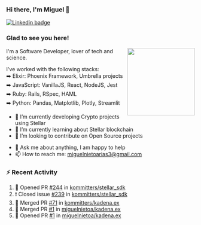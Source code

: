 ### Hi there, I'm Miguel 👋

<a href="https://linkedin.com/in/miguelnietoa/" target="_blank" rel="noopener noreferrer">
  <img src="https://img.shields.io/badge/-LinkedIn-0e76a8?style=flat-square&logo=Linkedin&logoColor=white" alt="Linkedin badge">
</a>
<!-- [![Website Badge](https://img.shields.io/badge/Website-3b5998?style=flat-square&logo=google-chrome&logoColor=white)](#notavailablenow#) 

<img src="https://i.imgur.com/tbrLrt5.gif" width=400 alt="Coding GIF" align="right"/>
-->


### Glad to see you here!
<a href="https://github.com/miguelnietoa"><img src="https://github-readme-stats.vercel.app/api?username=miguelnietoa&show_icons=true&hide_border=true&count_private=true&include_all_commits=true&theme=tokyonight" height="180em" align="right"/></a>
I'm a Software Developer, lover of tech and science. 

I've worked with the following stacks:\
➡️ Elixir: Phoenix Framework, Umbrella projects\
➡️ JavaScript: VanillaJS, React, NodeJS, Jest\
➡️ Ruby: Rails, RSpec, HAML\
➡️ Python: Pandas, Matplotlib, Plotly, Streamlit

- 🔭 I’m currently developing Crypto projects using Stellar
- 🌱 I’m currently learning about Stellar blockchain
- 👯 I’m looking to contribute on Open Source projects
<!-- 
- 😄 I just finished a Machine Learning course! 
- 🤔 I’m looking for help with ...
-->
- 💬 Ask me about anything, I am happy to help
- 📫 How to reach me: miguelnietoarias3@gmail.com

### ⚡ Recent Activity

<!--START_SECTION:activity-->
1. 💪 Opened PR [#244](https://github.com/kommitters/stellar_sdk/pull/244) in [kommitters/stellar_sdk](https://github.com/kommitters/stellar_sdk)
2. ❗️ Closed issue [#239](https://github.com/kommitters/stellar_sdk/issues/239) in [kommitters/stellar_sdk](https://github.com/kommitters/stellar_sdk)
3. 🎉 Merged PR [#71](https://github.com/kommitters/kadena.ex/pull/71) in [kommitters/kadena.ex](https://github.com/kommitters/kadena.ex)
4. 🎉 Merged PR [#1](https://github.com/miguelnietoa/kadena.ex/pull/1) in [miguelnietoa/kadena.ex](https://github.com/miguelnietoa/kadena.ex)
5. 💪 Opened PR [#1](https://github.com/miguelnietoa/kadena.ex/pull/1) in [miguelnietoa/kadena.ex](https://github.com/miguelnietoa/kadena.ex)
<!--END_SECTION:activity-->
